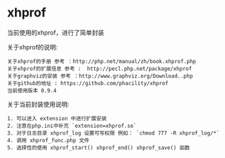 # xhprof
当前使用的xhprof，进行了简单封装



关于xhprof的说明:

    关于xhprof的手册 参考 ：http://php.net/manual/zh/book.xhprof.php
    关于xhprof的扩展信息 参考 :  http://pecl.php.net/package/xhprof
    关于graphviz的安装 参考 ：http://www.graphviz.org/Download..php
    关于github的地址 : https://github.com/phacility/xhprof
    当前使用版本 0.9.4

关于当前封装使用说明:

    1. 可以进入 extension 中进行扩展安装
    2. 注意在php.ini中补充 `extension=xhprof.so`
    3. 对于日志目录 xhprof_log 设置可写权限 例如： `chmod 777 -R xhprof_log/*`
    4. 调用 xhprof_func.php 文件
    5. 选择性的使用 xhprof_start() xhprof_end() xhprof_save() 函数



 
